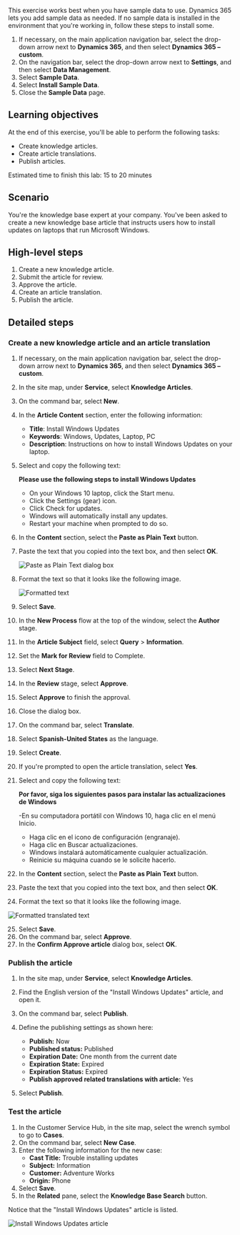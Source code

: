 This exercise works best when you have sample data to use. Dynamics 365 lets you add sample data as needed. If no sample data is installed in the environment that you're working in, follow these steps to install some.

1. If necessary, on the main application navigation bar, select the drop-down arrow next to **Dynamics 365**, and then select **Dynamics 365 – custom**.
2. On the navigation bar, select the drop-down arrow next to **Settings**, and then select **Data Management**.
3. Select **Sample Data**.
4. Select **Install Sample Data**.
5. Close the **Sample Data** page.

## Learning objectives

At the end of this exercise, you'll be able to perform the following tasks:

- Create knowledge articles.
- Create article translations.
- Publish articles.

Estimated time to finish this lab: 15 to 20 minutes

## Scenario

You're the knowledge base expert at your company. You've been asked to create a new knowledge base article that instructs users how to install updates on laptops that run Microsoft Windows.

## High-level steps

1. Create a new knowledge article.
2. Submit the article for review.
3. Approve the article.
4. Create an article translation.
5. Publish the article.

## Detailed steps

### Create a new knowledge article and an article translation

1. If necessary, on the main application navigation bar, select the drop-down arrow next to **Dynamics 365**, and then select **Dynamics 365 – custom**.
2. In the site map, under **Service**, select **Knowledge Articles**.
3. On the command bar, select **New**.
4. In the **Article Content** section, enter the following information:

    - **Title**: Install Windows Updates
    - **Keywords**: Windows, Updates, Laptop, PC
    - **Description**: Instructions on how to install Windows Updates on your laptop.

5. Select and copy the following text:

    **Please use the following steps to install Windows Updates**
    - On your Windows 10 laptop, click the Start menu.
    - Click the Settings (gear) icon.
    - Click Check for updates.
    - Windows will automatically install any updates.
    - Restart your machine when prompted to do so.

6. In the **Content** section, select the **Paste as Plain Text** button.
7. Paste the text that you copied into the text box, and then select **OK**.

   ![Paste as Plain Text dialog box](../media/KM-Unit6-1.png)

8. Format the text so that it looks like the following image.

   ![Formatted text](../media/KM-Unit6-2.png)

9. Select **Save**.
10. In the **New Process** flow at the top of the window, select the **Author** stage.
11. In the **Article Subject** field, select **Query** \> **Information**.
12. Set the **Mark for Review** field to Complete.
13. Select **Next Stage**.
14. In the **Review** stage, select **Approve**.
15. Select **Approve** to finish the approval.
16. Close the dialog box.
17. On the command bar, select **Translate**.
18. Select **Spanish-United States** as the language.
19. Select **Create**.
20. If you're prompted to open the article translation, select **Yes**.
21. Select and copy the following text:

    **Por favor, siga los siguientes pasos para instalar las actualizaciones de Windows**

    -En su computadora portátil con Windows 10, haga clic en el menú Inicio.
    - Haga clic en el icono de configuración (engranaje).
    - Haga clic en Buscar actualizaciones.
    - Windows instalará automáticamente cualquier actualización.
    - Reinicie su máquina cuando se le solicite hacerlo.

22. In the **Content** section, select the **Paste as Plain Text** button.
23. Paste the text that you copied into the text box, and then select **OK**.
24. Format the text so that it looks like the following image.

   ![Formatted translated text](../media/KM-Unit6-3.png)

25. Select **Save**.
26. On the command bar, select **Approve**.
27. In the **Confirm Approve article** dialog box, select **OK**.

### Publish the article

1. In the site map, under **Service**, select **Knowledge Articles**.
2. Find the English version of the "Install Windows Updates" article, and open it.
3. On the command bar, select **Publish**.
4. Define the publishing settings as shown here:

    - **Publish:** Now
    - **Published status:** Published
    - **Expiration Date:** One month from the current date
    - **Expiration State:** Expired
    - **Expiration Status:** Expired
    - **Publish approved related translations with article:** Yes

5. Select **Publish**.

### Test the article

1. In the Customer Service Hub, in the site map, select the wrench symbol to go to **Cases**.
2. On the command bar, select **New Case**.
3. Enter the following information for the new case:
    - **Cast Title:** Trouble installing updates
    - **Subject:** Information
    - **Customer:** Adventure Works
    - **Origin:** Phone
4. Select **Save**.
5. In the **Related** pane, select the **Knowledge Base Search** button.

Notice that the "Install Windows Updates" article is listed.

![Install Windows Updates article](../media/KM-Unit6-5.png)
